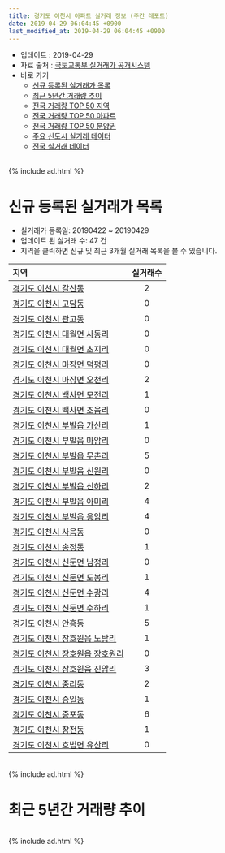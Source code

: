 ```yaml
---
title: 경기도 이천시 아파트 실거래 정보 (주간 레포트)
date: 2019-04-29 06:04:45 +0900
last_modified_at: 2019-04-29 06:04:45 +0900
---
```


* 업데이트 : 2019-04-29
* 자료 출처 : [국토교통부 실거래가 공개시스템](http://rt.molit.go.kr)
* 바로 가기
    * [신규 등록된 실거래가 목록](#신규-등록된-실거래가-목록)
    * [최근 5년간 거래량 추이](#최근-5년간-거래량-추이)
    * [전국 거래량 TOP 50 지역](https://inasie.github.io/apt-trade-info/최근-3개월-전국에서-가장-거래가-많이-발생한-지역)
    * [전국 거래량 TOP 50 아파트](https://inasie.github.io/apt-trade-info/최근-3개월-전국에서-가장-거래가-많이-발생한-아파트)
    * [전국 거래량 TOP 50 분양권](https://inasie.github.io/apt-trade-info/최근-3개월-전국에서-가장-거래가-많이-발생한-분양권)
    * [주요 신도시 실거래 데이터](https://inasie.github.io/apt-trade-info/주요-신도시)
    * [전국 실거래 데이터](https://inasie.github.io/apt-trade-info/전국)

<br>
{% include ad.html %}
<br>

# 신규 등록된 실거래가 목록
* 실거래가 등록일: 20190422 ~ 20190429
* 업데이트 된 실거래 수: 47 건
* 지역을 클릭하면 신규 및 최근 3개월 실거래 목록을 볼 수 있습니다.


|지역|실거래수|
|:---|:---:|
|[경기도 이천시 갈산동](https://inasie.github.io/apt-trade-info/경기도-이천시-갈산동)|2|
|[경기도 이천시 고담동](https://inasie.github.io/apt-trade-info/경기도-이천시-고담동)|0|
|[경기도 이천시 관고동](https://inasie.github.io/apt-trade-info/경기도-이천시-관고동)|0|
|[경기도 이천시 대월면 사동리](https://inasie.github.io/apt-trade-info/경기도-이천시-대월면-사동리)|0|
|[경기도 이천시 대월면 초지리](https://inasie.github.io/apt-trade-info/경기도-이천시-대월면-초지리)|0|
|[경기도 이천시 마장면 덕평리](https://inasie.github.io/apt-trade-info/경기도-이천시-마장면-덕평리)|0|
|[경기도 이천시 마장면 오천리](https://inasie.github.io/apt-trade-info/경기도-이천시-마장면-오천리)|2|
|[경기도 이천시 백사면 모전리](https://inasie.github.io/apt-trade-info/경기도-이천시-백사면-모전리)|1|
|[경기도 이천시 백사면 조읍리](https://inasie.github.io/apt-trade-info/경기도-이천시-백사면-조읍리)|0|
|[경기도 이천시 부발읍 가산리](https://inasie.github.io/apt-trade-info/경기도-이천시-부발읍-가산리)|1|
|[경기도 이천시 부발읍 마암리](https://inasie.github.io/apt-trade-info/경기도-이천시-부발읍-마암리)|0|
|[경기도 이천시 부발읍 무촌리](https://inasie.github.io/apt-trade-info/경기도-이천시-부발읍-무촌리)|5|
|[경기도 이천시 부발읍 신원리](https://inasie.github.io/apt-trade-info/경기도-이천시-부발읍-신원리)|0|
|[경기도 이천시 부발읍 신하리](https://inasie.github.io/apt-trade-info/경기도-이천시-부발읍-신하리)|2|
|[경기도 이천시 부발읍 아미리](https://inasie.github.io/apt-trade-info/경기도-이천시-부발읍-아미리)|4|
|[경기도 이천시 부발읍 응암리](https://inasie.github.io/apt-trade-info/경기도-이천시-부발읍-응암리)|4|
|[경기도 이천시 사음동](https://inasie.github.io/apt-trade-info/경기도-이천시-사음동)|0|
|[경기도 이천시 송정동](https://inasie.github.io/apt-trade-info/경기도-이천시-송정동)|1|
|[경기도 이천시 신둔면 남정리](https://inasie.github.io/apt-trade-info/경기도-이천시-신둔면-남정리)|0|
|[경기도 이천시 신둔면 도봉리](https://inasie.github.io/apt-trade-info/경기도-이천시-신둔면-도봉리)|1|
|[경기도 이천시 신둔면 수광리](https://inasie.github.io/apt-trade-info/경기도-이천시-신둔면-수광리)|4|
|[경기도 이천시 신둔면 수하리](https://inasie.github.io/apt-trade-info/경기도-이천시-신둔면-수하리)|1|
|[경기도 이천시 안흥동](https://inasie.github.io/apt-trade-info/경기도-이천시-안흥동)|5|
|[경기도 이천시 장호원읍 노탑리](https://inasie.github.io/apt-trade-info/경기도-이천시-장호원읍-노탑리)|1|
|[경기도 이천시 장호원읍 장호원리](https://inasie.github.io/apt-trade-info/경기도-이천시-장호원읍-장호원리)|0|
|[경기도 이천시 장호원읍 진암리](https://inasie.github.io/apt-trade-info/경기도-이천시-장호원읍-진암리)|3|
|[경기도 이천시 중리동](https://inasie.github.io/apt-trade-info/경기도-이천시-중리동)|2|
|[경기도 이천시 증일동](https://inasie.github.io/apt-trade-info/경기도-이천시-증일동)|1|
|[경기도 이천시 증포동](https://inasie.github.io/apt-trade-info/경기도-이천시-증포동)|6|
|[경기도 이천시 창전동](https://inasie.github.io/apt-trade-info/경기도-이천시-창전동)|1|
|[경기도 이천시 호법면 유산리](https://inasie.github.io/apt-trade-info/경기도-이천시-호법면-유산리)|0|


<br>
{% include ad.html %}
<br>

# 최근 5년간 거래량 추이


<div style="width:100%;">
    <canvas id="deal_progress" height="200"></canvas>
</div>

<script>
new Chart(document.getElementById("deal_progress"), {
    type: 'line',
    data: {
        labels: ['201404','201405','201406','201407','201408','201409','201410','201411','201412','201501','201502','201503','201504','201505','201506','201507','201508','201509','201510','201511','201512','201601','201602','201603','201604','201605','201606','201607','201608','201609','201610','201611','201612','201701','201702','201703','201704','201705','201706','201707','201708','201709','201710','201711','201712','201801','201802','201803','201804','201805','201806','201807','201808','201809','201810','201811','201812','201901','201902','201903','201904'],
        datasets: [{
            label: '매매',
            pointRadius: 1,
            data: [217, 205, 186, 185, 232, 260, 263, 212, 198, 230, 218, 315, 243, 217, 197, 168, 152, 188, 183, 153, 123, 170, 123, 178, 152, 150, 175, 157, 154, 162, 193, 138, 128, 110, 146, 167, 166, 150, 198, 197, 158, 159, 143, 149, 128, 174, 152, 197, 167, 132, 132, 121, 139, 120, 138, 131, 131, 161, 121, 156, 51],
            borderColor: "rgba(255, 201, 14, 1)",
            backgroundColor: "rgba(255, 201, 14, 0.5)",
            fill: false,
            lineTension: 0
        },{
            label: '전월세',
            pointRadius: 1,
            data: [178, 149, 131, 141, 154, 134, 166, 143, 142, 164, 170, 176, 168, 124, 104, 130, 109, 95, 151, 119, 131, 129, 144, 152, 145, 115, 109, 127, 118, 138, 162, 142, 136, 110, 163, 164, 127, 99, 138, 116, 134, 131, 112, 125, 102, 126, 105, 152, 119, 92, 120, 100, 85, 79, 86, 91, 131, 180, 124, 95, 42],
            borderColor: "rgba(0, 141, 185, 1)",
            backgroundColor: "rgba(0, 141, 185, 0.5)",
            fill: false,
            lineTension: 0
        }
        ]
    },
    options: {
        responsive: true,
        title: {
            display: false
        },
        tooltips: {
            mode: 'index',
            intersect: false
        },
        hover: {
            mode: 'nearest',
            intersect: true
        },
        scales: {
            xAxes: [{
                display: true,
                scaleLabel: {
                    display: true,
                    labelString: '년/월'
                }
            }],
            yAxes: [{
                display: true,
                ticks: {
                    suggestedMin: 0,
                },
                scaleLabel: {
                    display: true,
                    labelString: '실거래 수'
                }
            }]
        }
    }
});

</script>


<br>
{% include ad.html %}
<br>


